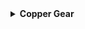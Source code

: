 <details>
<summary><strong>Copper Gear</strong></summary>

| **Title**       | **Description**                                                                                                                                                   |
|------------------|-------------------------------------------------------------------------------------------------------------------------------------------------------------------|
| **Name**        | <span style="color: grey; font-weight: bold;">Copper Gear</span>                                                                                                  |
| **Description** | Increase attack speed while within the Teleporter zone.                                                                                                           |
| **Details**     | Increase <span style="color: yellow; font-weight: bold;">attack speed</span> by <span style="color: yellow; font-weight: bold;">25%</span> (<em>+25% per stack</em>) while inside the Teleporter zone. |
| **Rarity**      | <span style="color: grey;">Common</span>                                                                                                                          |
| **Category**    | Damage, HoldoutZoneRelated                                                                                                                                        |
| **Corrupt**     | <span style="color: purple; font-weight: bold;">Brass Screws</span>                                                                                               |
| **Stats**       | <details><summary><strong>View Stats Grid</strong></summary>\n\n  | **Stat**        | **Value**    | **Stack**   | **Add**    |\n  |----------------|-------------|------------|-------------|\n  | Attack Speed   | 25%         | Linear     | +25%        |\n\n</details>                                                                                                                                                                           |
| **Notes**       | > Provides the Copper Gear buff while within the teleporter radius.\n> Leaving the teleporter radius will result in the buff expiring after 1 second.\n> Unavailable in the Simulacrum alternate gamemode. |
| **Logbook**     | *//--AUTO-TRANSCRIPTION FROM UES [Redacted] --//*                                                                                                                 |\n|                  | *\"Hey, you know those clockmakers we met when we went on that trip to Earth?\"*                                                                                  |\n|                  | *\"Yeah, I remember. Why are you bringing them up now?\"*                                                                                                        |\n|                  | *\"A couple o' them told me that they were always in the zone when wearing one of these gears 'round their wrist. Said it helped 'em work way faster.\"*         |\n|                  | *\"I see but\u2026 what does that have to do with the mountain of lemurian corpses behind you?\"*                                                                    |\n|                  | *\"Well, uh\u2026 I can tell you that it works.\"*                                                                                                                     |\n\n</details>

